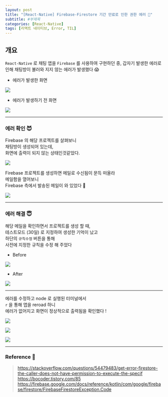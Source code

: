```yaml
---
layout: post
title: "[React-Native] Firebase-Firestore 기간 만료로 인한 권한 에러 💫"
subtitle: #부제목
categories: [React-Native]
tags: [리액트 네이티브, Error, TIL]
---
```


## 개요

`React-Native` 로 채팅 앱을 `Firebase` 를 사용하여 구현하던 중,
갑자기 발생한 에러로 인해 채팅방이 불러와 지지 않는 에러가 발생했다 😱

- 에러가 발생한 화면

![](https://img1.daumcdn.net/thumb/R1280x0/?scode=mtistory2&fname=https%3A%2F%2Fblog.kakaocdn.net%2Fdn%2FbnQqeV%2Fbtso5W0YlLj%2Fhyf4WXAoI1rPqMCQxJA4zk%2Fimg.png)

- 에러가 발생하기 전 화면

![](https://img1.daumcdn.net/thumb/R1280x0/?scode=mtistory2&fname=https%3A%2F%2Fblog.kakaocdn.net%2Fdn%2FVdOsl%2FbtsoiZXjbSF%2FtCgPWb3cAAf8g8oCbvVOHK%2Fimg.png)

---

### 에러 확인 😈

Firebase 의 해당 프로젝트를 살펴보니<br>
채팅방이 생성되어 있는데,<br>
화면에 출력이 되지 않는 상태인것같았다.

![](https://img1.daumcdn.net/thumb/R1280x0/?scode=mtistory2&fname=https%3A%2F%2Fblog.kakaocdn.net%2Fdn%2FcJP3xQ%2Fbtso6ScyrZO%2FvTxS6rt3zW2qBhPsOMU4AK%2Fimg.png)

Firebase 프로젝트를 생성하면 메일로 수신됨이 문득 떠올라<br>
메일함을 열어보니<br>
Firebase 측에서 발송된 메일이 와 있었다 💌

![](https://img1.daumcdn.net/thumb/R1280x0/?scode=mtistory2&fname=https%3A%2F%2Fblog.kakaocdn.net%2Fdn%2FTyJRS%2FbtsoXy0QpQc%2FiibTaq7ko7pzliYkmAwdsk%2Fimg.png)

---

### 에러 해결 😇

해당 메일을 확인하면서 프로젝트를 생성 할 때,<br>
테스트모드 (30일) 로 지정하여 생성한 기억이 났고<br>
하단의 `규칙수정` 버튼을 통해<br>
사전에 지정한 규칙을 수정 해 주었다

- Before

![](https://img1.daumcdn.net/thumb/R1280x0/?scode=mtistory2&fname=https%3A%2F%2Fblog.kakaocdn.net%2Fdn%2Fbq7r6G%2Fbtso09tnjOa%2F6tPhO3cgzPGloDWfKuMzt1%2Fimg.png)

- After

![](https://img1.daumcdn.net/thumb/R1280x0/?scode=mtistory2&fname=https%3A%2F%2Fblog.kakaocdn.net%2Fdn%2F9qxuA%2Fbtso8zp7ox9%2FkMwhW4GSBtEiwZKMj8nBM1%2Fimg.png)

---

에러를 수정하고 node 로 실행된 터미널에서<br>
`r` 을 통해 앱을 reroad 하니<br>
에러가 없어지고 화면이 정상적으로 출력됨을 확인했다 !

![](https://img1.daumcdn.net/thumb/R1280x0/?scode=mtistory2&fname=https%3A%2F%2Fblog.kakaocdn.net%2Fdn%2Fnzzjm%2Fbtso1uc6UHd%2FJXc7vYkfRmtiI4wipRqM2K%2Fimg.png)

![](https://img1.daumcdn.net/thumb/R1280x0/?scode=mtistory2&fname=https%3A%2F%2Fblog.kakaocdn.net%2Fdn%2FbTFnfF%2Fbtso6jhocqL%2FGSwEGYiwsz2HjWpRTRk5I0%2Fimg.png)

![](https://img1.daumcdn.net/thumb/R1280x0/?scode=mtistory2&fname=https%3A%2F%2Fblog.kakaocdn.net%2Fdn%2FbHqeAe%2Fbtso7h4ttAp%2FgmFNQyjiPfSGNUivKqK3k0%2Fimg.png)

---

### Reference 🌊

> <https://stackoverflow.com/questions/54479483/get-error-firestore-the-caller-does-not-have-permission-to-execute-the-specif><br><https://bocoder.tistory.com/85><br><https://firebase.google.com/docs/reference/kotlin/com/google/firebase/firestore/FirebaseFirestoreException.Code>
